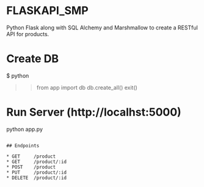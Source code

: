 # FLASKAPI_SMP
 Python Flask along with SQL Alchemy and Marshmallow to create a RESTful API for products.
 
 
# Create DB
$ python
>> from app import db
>> db.create_all()
>> exit()

# Run Server (http://localhst:5000)
python app.py
```

## Endpoints

* GET     /product
* GET     /product/:id
* POST    /product
* PUT     /product/:id
* DELETE  /product/:id
